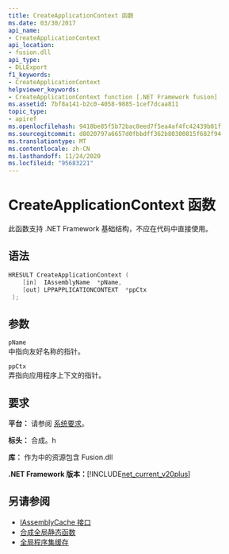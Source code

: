```yaml
---
title: CreateApplicationContext 函数
ms.date: 03/30/2017
api_name:
- CreateApplicationContext
api_location:
- fusion.dll
api_type:
- DLLExport
f1_keywords:
- CreateApplicationContext
helpviewer_keywords:
- CreateApplicationContext function [.NET Framework fusion]
ms.assetid: 7bf8a141-b2c0-4058-9885-1cef7dcaa811
topic_type:
- apiref
ms.openlocfilehash: 9418be85f5b72bac8eed7f5ea4af4fc42439b01f
ms.sourcegitcommit: d8020797a6657d0fbbdff362b80300815f682f94
ms.translationtype: MT
ms.contentlocale: zh-CN
ms.lasthandoff: 11/24/2020
ms.locfileid: "95683221"
---
```

# <a name="createapplicationcontext-function"></a>CreateApplicationContext 函数

此函数支持 .NET Framework 基础结构，不应在代码中直接使用。  
  
## <a name="syntax"></a>语法  
  
```cpp  
HRESULT CreateApplicationContext (  
    [in]  IAssemblyName  *pName,  
    [out] LPPAPPLICATIONCONTEXT  *ppCtx  
 );  
```  
  
## <a name="parameters"></a>参数  

 `pName`  
 中指向友好名称的指针。  
  
 `ppCtx`  
 弄指向应用程序上下文的指针。  
  
## <a name="requirements"></a>要求  

 **平台：** 请参阅 [系统要求](../../get-started/system-requirements.md)。  
  
 **标头：** 合成。h  
  
 **库：** 作为中的资源包含 Fusion.dll  
  
 **.NET Framework 版本：**[!INCLUDE[net_current_v20plus](../../../../includes/net-current-v20plus-md.md)]  
  
## <a name="see-also"></a>另请参阅

- [IAssemblyCache 接口](iassemblycache-interface.md)
- [合成全局静态函数](fusion-global-static-functions.md)
- [全局程序集缓存](../../app-domains/gac.md)
